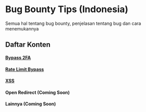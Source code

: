 # Bug Bounty Tips (Indonesia)
Semua hal tentang bug bounty, penjelasan tentang bug dan cara menemukannya

## Daftar Konten 

#### [Bypass 2FA](https://github.com/sekolahsiber/bugbounty-indo/blob/main/bypass-2FA.md)
#### [Rate Limit Bypass](https://github.com/sekolahsiber/bugbounty-indo/blob/main/rate-limit-bypass.md)
#### [XSS](https://github.com/sekolahsiber/bugbounty-indo/blob/main/xss.md)
#### Open Redirect **(Coming Soon)**
#### Lainnya **(Coming Soon)**




